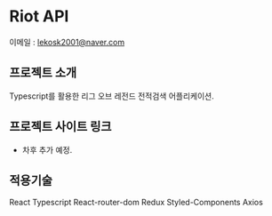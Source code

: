 # Riot API
이메일 : lekosk2001@naver.com

## 프로젝트 소개
Typescript를 활용한 리그 오브 레전드 전적검색 어플리케이션.

## 프로젝트 사이트 링크
- 차후 추가 예정.

## 적용기술
React
Typescript
React-router-dom
Redux
Styled-Components
Axios